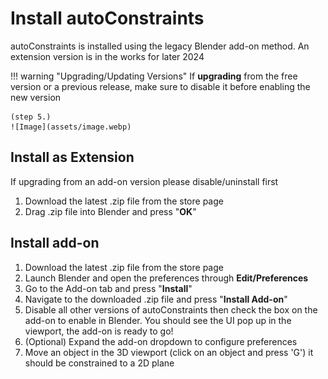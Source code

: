 # Install autoConstraints
autoConstraints is installed using the legacy Blender add-on method. An extension version is in the works for later 2024

!!! warning "Upgrading/Updating Versions"
    If **upgrading** from the free version or a previous release, make sure to disable it before enabling the new version
    
    (step 5.)
    ![Image](assets/image.webp)

## Install as Extension
If upgrading from an add-on version please disable/uninstall first
1. Download the latest .zip file from the store page
2. Drag .zip file into Blender and press "**OK**"

## Install add-on
1. Download the latest .zip file from the store page
2. Launch Blender and open the preferences through **Edit/Preferences**
3. Go to the Add-on tab and press "**Install**"
4. Navigate to the downloaded .zip file and press "**Install Add-on**"
5. Disable all other versions of autoConstraints then check the box on the add-on to enable in Blender. You should see the UI pop up in the viewport, the add-on is ready to go!
6. (Optional) Expand the add-on dropdown to configure preferences
7. Move an object in the 3D viewport (click on an object and press 'G') it should be constrained to a 2D plane
